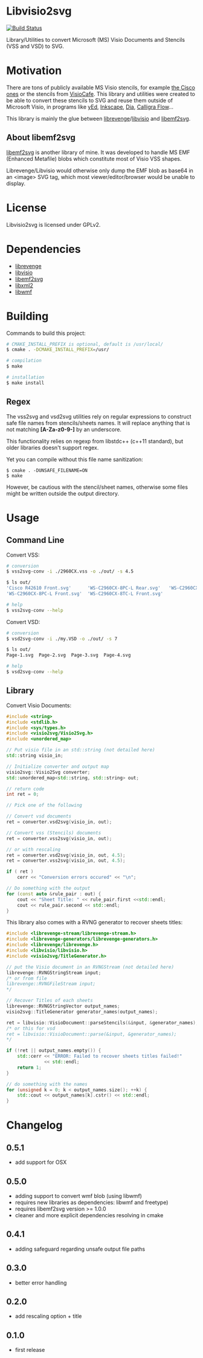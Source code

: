 Libvisio2svg
============

[![Build Status](https://travis-ci.org/kakwa/libvisio2svg.svg?branch=master)](https://travis-ci.org/kakwa/libvisio2svg)


Library/Utilities to convert Microsoft (MS) Visio Documents and Stencils (VSS and VSD) to SVG.

Motivation
==========

There are tons of publicly available MS Visio stencils, for example 
[the Cisco ones](http://www.cisco.com/c/en/us/products/visio-stencil-listing.html) 
or the stencils from [VisioCafe](http://www.visiocafe.com/).
This library and utilities were created to be able to convert these stencils to SVG
and reuse them outside of Microsoft Visio, in programs like 
[yEd](https://www.yworks.com/products/yed), [Inkscape](https://inkscape.org), 
[Dia](http://dia-installer.de/), [Calligra Flow](https://www.calligra.org/flow/)...

This library is mainly the glue between [librevenge](http://sourceforge.net/p/libwpd/wiki/librevenge/)/[libvisio](https://github.com/LibreOffice/libvisio) and [libemf2svg](https://github.com/kakwa/libemf2svg).

About libemf2svg
----------------

[libemf2svg](https://github.com/kakwa/libemf2svg) is another library of mine.
It was developed to handle MS EMF (Enhanced Metafile) blobs which constitute most of Visio VSS shapes.

Librevenge/Libvisio would otherwise only dump the EMF blob as base64 in an \<image\> SVG tag, which most viewer/editor/browser
would be unable to display.

License
=======

Libvisio2svg is licensed under GPLv2.

Dependencies
============

* [librevenge](http://sourceforge.net/p/libwpd/wiki/librevenge/)
* [libvisio](https://github.com/LibreOffice/libvisio)
* [libemf2svg](https://github.com/kakwa/libemf2svg)
* [libxml2](http://www.xmlsoft.org/)
* [libwmf](http://wvware.sourceforge.net/libwmf.html)

Building
========

Commands to build this project:

```bash
# CMAKE_INSTALL_PREFIX is optional, default is /usr/local/
$ cmake . -DCMAKE_INSTALL_PREFIX=/usr/

# compilation
$ make

# installation
$ make install
```

Regex
-----

The vss2svg and vsd2svg utilities rely on regular expressions to construct safe file names from stencils/sheets names.
It will replace anything that is not matching **[A-Za-z0-9-]** by an underscore.

This functionality relies on regexp from libstdc++ (c++11 standard), but older libraries doesn't support regex.

Yet you can compile without this file name sanitization:

```
$ cmake . -DUNSAFE_FILENAME=ON
$ make
```

However, be cautious with the stencil/sheet names, otherwise some files might be written outside the output directory.

Usage
=====

Command Line
------------

Convert VSS:

```bash
# conversion
$ vss2svg-conv -i ./2960CX.vss -o ./out/ -s 4.5

$ ls out/
'Cisco R42610 Front.svg'      'WS-C2960CX-8PC-L Rear.svg'   'WS-C2960CX-8TC-L Rear.svg'
'WS-C2960CX-8PC-L Front.svg'  'WS-C2960CX-8TC-L Front.svg'

# help
$ vss2svg-conv --help
```

Convert VSD:

```bash
# conversion
$ vsd2svg-conv -i ./my.VSD -o ./out/ -s 7

$ ls out/
Page-1.svg  Page-2.svg  Page-3.svg  Page-4.svg

# help
$ vsd2svg-conv --help
```

Library
-------

Convert Visio Documents:
```cpp
#include <string>
#include <stdlib.h>
#include <sys/types.h>
#include <visio2svg/Visio2Svg.h>
#include <unordered_map>

// Put visio file in an std::string (not detailed here)
std::string visio_in;

// Initialize converter and output map
visio2svg::Visio2Svg converter;
std::unordered_map<std::string, std::string> out;

// return code
int ret = 0;

// Pick one of the following

// Convert vsd documents
ret = converter.vsd2svg(visio_in, out);

// Convert vss (Stencils) documents
ret = converter.vss2svg(visio_in, out);

// or with rescaling 
ret = converter.vsd2svg(visio_in, out, 4.5);
ret = converter.vss2svg(visio_in, out, 4.5);

if ( ret )
    cerr << "Conversion errors occured" << "\n";

// Do something with the output
for (const auto &rule_pair : out) {
    cout << "Sheet Title: " << rule_pair.first <<std::endl;
    cout << rule_pair.second << std::endl;
}
```

This library also comes with a RVNG generator to recover sheets titles:

```cpp
#include <librevenge-stream/librevenge-stream.h>
#include <librevenge-generators/librevenge-generators.h>
#include <librevenge/librevenge.h>
#include <libvisio/libvisio.h>
#include <visio2svg/TitleGenerator.h>

// put the Visio document in an RVNGStream (not detailed here)
librevenge::RVNGStringStream input;
/* or from file
librevenge::RVNGFileStream input;
*/

// Recover Titles of each sheets
librevenge::RVNGStringVector output_names;
visio2svg::TitleGenerator generator_names(output_names);

ret = libvisio::VisioDocument::parseStencils(&input, &generator_names);
/* or this for vsd
ret = libvisio::VisioDocument::parse(&input, &generator_names);
*/

if (!ret || output_names.empty()) {
    std::cerr << "ERROR: Failed to recover sheets titles failed!"
              << std::endl;
    return 1;
}

// do something with the names
for (unsigned k = 0; k < output_names.size(); ++k) {
    std::cout << output_names[k].cstr() << std::endl;
}
```

Changelog
=========

0.5.1
-----

* add support for OSX

0.5.0
-----

* adding support to convert wmf blob (using libwmf)
* requires new libraries as dependencies: libwmf and freetype)
* requires libemf2svg version >= 1.0.0
* cleaner and more explicit dependencies resolving in cmake

0.4.1
-----

* adding safeguard regarding unsafe output file paths

0.3.0
-----

* better error handling

0.2.0
-----

* add rescaling option + title

0.1.0
-----

* first release
